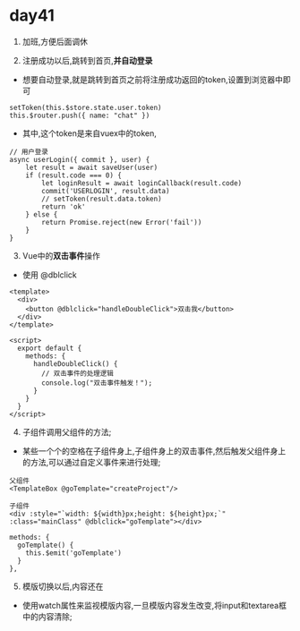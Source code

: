 # day41
1. 加班,方便后面调休

2. 注册成功以后,跳转到首页,**并自动登录**
- 想要自动登录,就是跳转到首页之前将注册成功返回的token,设置到浏览器中即可
```
setToken(this.$store.state.user.token)
this.$router.push({ name: "chat" })
```
- 其中,这个token是来自vuex中的token,
```
// 用户登录
async userLogin({ commit }, user) {
    let result = await saveUser(user)
    if (result.code === 0) {
        let loginResult = await loginCallback(result.code)
        commit('USERLOGIN', result.data)
        // setToken(result.data.token)
        return 'ok'
    } else {
        return Promise.reject(new Error('fail'))
    }
}
```

3. Vue中的**双击事件**操作
- 使用 @dblclick
```
<template>
  <div>
    <button @dblclick="handleDoubleClick">双击我</button>
  </div>
</template>

<script>
  export default {
    methods: {
      handleDoubleClick() {
        // 双击事件的处理逻辑
        console.log("双击事件触发！");
      }
    }
  }
</script>
```

4. 子组件调用父组件的方法;
- 某些一个个的空格在子组件身上,子组件身上的双击事件,然后触发父组件身上的方法,可以通过自定义事件来进行处理;
```
父组件
<TemplateBox @goTemplate="createProject"/>

子组件
<div :style="`width: ${width}px;height: ${height}px;`" :class="mainClass" @dblclick="goTemplate"></div>

methods: {
  goTemplate() {
    this.$emit('goTemplate')
  }
},
```
5. 模版切换以后,内容还在
- 使用watch属性来监视模版内容,一旦模版内容发生改变,将input和textarea框中的内容清除;
